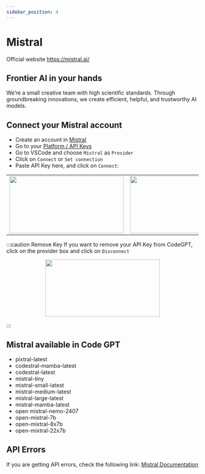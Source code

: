 ```yaml
---
sidebar_position: 4
---
```


# Mistral
Official website https://mistral.ai/

## Frontier AI in your hands 
We’re a small creative team with high scientific standards. Through groundbreaking innovations, we create efficient, helpful, and trustworthy AI models.

## Connect your Mistral account
- Create an account in [Mistral](https://auth.mistral.ai/ui/login)
- Go to your [Platform / API Keys](https://console.mistral.ai/users/api-keys/)
- Go to VSCode and choose `Mistral` as `Provider`
- Click on `Connect` or `Set connection`
- Paste API Key here, and click on `Connect`:
<table>
  <tr>
    <td align="center">
      <img width="300" height="150" src="https://github.com/user-attachments/assets/4f142aa5-3f0e-41fb-959c-c60063af674b" />
    </td>
    <td align="center">
      <img width="300" height="150" src="https://github.com/user-attachments/assets/9df74899-d1b9-4d9d-b5b9-ba0239f14b92" />
    </td>
  </tr>
</table>


:::caution Remove Key
If you want to remove your API Key from CodeGPT, click on the provider box and click on `Disconnect`

<p align="center">
      <img width="300" height="150" src="https://github.com/user-attachments/assets/e98c0eb3-ff7c-4c53-a6d1-ec7a531065ab" />
</p>

:::

## Mistral available in Code GPT
- pixtral-latest
- codestral-mamba-latest
- codestral-latest
- mistral-tiny
- mistral-small-latest
- mistral-medium-latest
- mistral-large-latest
- mistral-mamba-latest
- open mistral-nemo-2407
- open-mistral-7b
- open-mixtral-8x7b
- open-mixtral-22x7b
  
## API Errors
If you are getting API errors, check the following link: [Mistral Documentation](https://docs.mistral.ai/)

